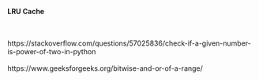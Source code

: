 **LRU Cache**

<br/>
<br/>
https://stackoverflow.com/questions/57025836/check-if-a-given-number-is-power-of-two-in-python
<br/>
<br/>
https://www.geeksforgeeks.org/bitwise-and-or-of-a-range/
